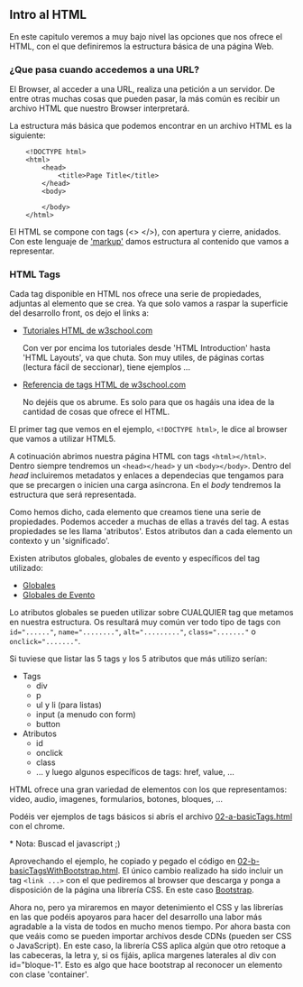 ## Intro al HTML

En este capitulo veremos a muy bajo nivel las opciones que nos ofrece el HTML, con el que definiremos la estructura básica de una página Web.

### ¿Que pasa cuando accedemos a una URL?

El Browser, al acceder a una URL, realiza una petición a un servidor. De entre otras muchas cosas que pueden pasar, la más común es recibir un archivo HTML que nuestro Browser interpretará.

La estructura más básica que podemos encontrar en un archivo HTML es la siguiente:

```	
	<!DOCTYPE html>
	<html>
		<head>
			<title>Page Title</title>
		</head>
		<body>
			
		</body>
	</html>
```

El HTML se compone con tags (<> </>), con apertura y cierre, anidados. Con este lenguaje de ['markup'](https://es.wikipedia.org/wiki/Lenguaje_de_marcado) damos estructura al contenido que vamos a representar. 


### HTML Tags

Cada tag disponible en HTML nos ofrece una serie de propiedades, adjuntas al elemento que se crea. Ya que solo vamos a raspar la superficie del desarrollo front, os dejo el links a:

- [Tutoriales HTML de w3school.com](http://www.w3schools.com/html/)

	Con ver por encima los tutoriales desde 'HTML Introduction' hasta 'HTML Layouts', va que chuta. Son muy utiles, de páginas cortas (lectura fácil de seccionar), tiene ejemplos ... 

- [Referencia de tags HTML de w3school.com](http://www.w3schools.com/tags/default.asp)

	No dejéis que os abrume. Es solo para que os hagáis una idea de la cantidad de cosas que ofrece el HTML.


El primer tag que vemos en el ejemplo, `<!DOCTYPE html>`, le dice al browser que vamos a utilizar HTML5.

A cotinuación abrimos nuestra página HTML con tags `<html></html>`. Dentro siempre tendremos un `<head></head>` y un `<body></body>`. Dentro del *head* incluiremos metadatos y enlaces a dependecias que tengamos para que se precargen o inicien una carga asíncrona. En el *body* tendremos la estructura que será representada.

Como hemos dicho, cada elemento que creamos tiene una serie de propiedades. Podemos acceder a muchas de ellas a través del tag. A estas propiedades se les llama 'atributos'. Estos atributos dan a cada elemento un contexto y un 'significado'. 

Existen atributos globales, globales de evento y específicos del tag utilizado:

- [Globales](http://www.w3schools.com/tags/ref_standardattributes.asp)
- [Globales de Evento](http://www.w3schools.com/tags/ref_eventattributes.asp)

Lo atributos globales se pueden utilizar sobre CUALQUIER tag que metamos en nuestra estructura. Os resultará muy común ver todo tipo de tags con `id="......"`, `name="........"`, `alt="........."`, `class="......."` o `onclick="......."`.

Si tuviese que listar las 5 tags y los 5 atributos que más utilizo serían:

* Tags
	* div
	* p
	* ul y li (para listas)
	* input (a menudo con form)
	* button
* Atributos
	* id
	* onclick
	* class
	* ... y luego algunos específicos de tags: href, value, ...

HTML ofrece una gran variedad de elementos con los que representamos: video, audio, imagenes, formularios, botones, bloques, ...

Podéis ver ejemplos de tags básicos si abrís el archivo [02-a-basicTags.html](/01-HTML/02-a-basicTags.html) con el chrome. 

\* Nota: Buscad el javascript ;)

Aprovechando el ejemplo, he copiado y pegado el código en [02-b-basicTagsWithBootstrap.html](/01-HTML/02-b-basicTagsWithBootstrap.html). El único cambio realizado ha sido incluir un tag `<link ...>` con el que pediremos al browser que descarga y ponga a disposición de la página una librería CSS. En este caso [Bootstrap](http://getbootstrap.com/getting-started/). 

Ahora no, pero ya miraremos en mayor detenimiento el CSS y las librerías en las que podéis apoyaros para hacer del desarrollo una labor más agradable a la vista de todos en mucho menos tiempo. Por ahora basta con que veáis como se pueden importar archivos desde CDNs (pueden ser CSS o JavaScript). En este caso, la librería CSS aplica algún que otro retoque a las cabeceras, la letra y, si os fijáis, aplica margenes laterales al div con id="bloque-1". Esto es algo que hace bootstrap al reconocer un elemento con clase 'container'. 

